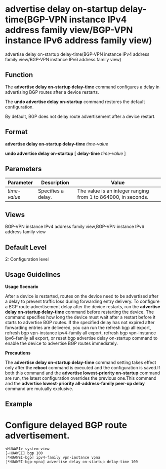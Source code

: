 advertise delay on-startup delay-time(BGP-VPN instance IPv4 address family view/BGP-VPN instance IPv6 address family view)
==========================================================================================================================

advertise delay on-startup delay-time(BGP-VPN instance IPv4 address family view/BGP-VPN instance IPv6 address family view)

Function
--------



The **advertise delay on-startup delay-time** command configures a delay in advertising BGP routes after a device restarts.

The **undo advertise delay on-startup** command restores the default configuration.



By default, BGP does not delay route advertisement after a device restart.


Format
------

**advertise delay on-startup delay-time** *time-value*

**undo advertise delay on-startup** [ **delay-time** *time-value* ]


Parameters
----------

| Parameter | Description | Value |
| --- | --- | --- |
| *time-value* | Specifies a delay. | The value is an integer ranging from 1 to 864000, in seconds. |



Views
-----

BGP-VPN instance IPv4 address family view,BGP-VPN instance IPv6 address family view


Default Level
-------------

2: Configuration level


Usage Guidelines
----------------

**Usage Scenario**

After a device is restarted, routes on the device need to be advertised after a delay to prevent traffic loss during forwarding entry delivery. To configure a BGP route advertisement delay after the device restarts, run the **advertise delay on-startup delay-time** command before restarting the device. The command specifies how long the device must wait after a restart before it starts to advertise BGP routes. If the specified delay has not expired after forwarding entries are delivered, you can run the refresh bgp all export, refresh bgp vpn-instance <vpn-instance-name> ipv4-family all export, refresh bgp vpn-instance <vpn-instance-name> ipv6-family all export, or reset bgp advertise delay on-startup command to enable the device to advertise BGP routes immediately.

**Precautions**

The **advertise delay on-startup delay-time** command setting takes effect only after the **reboot** command is executed and the configuration is saved.If both this command and the **advertise lowest-priority on-startup** command are run, the latest configuration overrides the previous one.This command and the **advertise lowest-priority all-address-family peer-up delay** command are mutually exclusive.


Example
-------

# Configure delayed BGP route advertisement.
```
<HUAWEI> system-view
[~HUAWEI] bgp 100
[*HUAWEI-bgp] ipv4-family vpn-instance vpna
[*HUAWEI-bgp-vpna] advertise delay on-startup delay-time 100

```